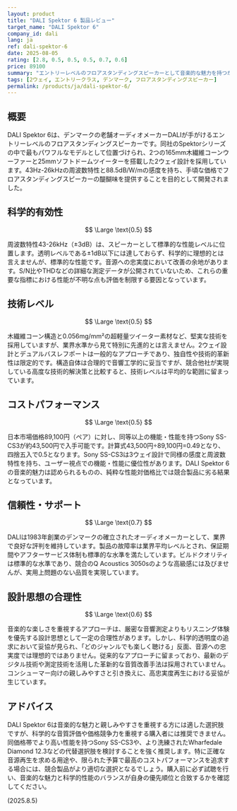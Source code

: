 ```yaml
---
layout: product
title: "DALI Spektor 6 製品レビュー"
target_name: "DALI Spektor 6"
company_id: dali
lang: ja
ref: dali-spektor-6
date: 2025-08-05
rating: [2.8, 0.5, 0.5, 0.5, 0.7, 0.6]
price: 89100
summary: "エントリーレベルのフロアスタンディングスピーカーとして音楽的な魅力を持つが、科学的透明度と価格競争力に課題があります"
tags: [2ウェイ, エントリークラス, デンマーク, フロアスタンディングスピーカー]
permalink: /products/ja/dali-spektor-6/
---
```

## 概要

DALI Spektor 6は、デンマークの老舗オーディオメーカーDALIが手がけるエントリーレベルのフロアスタンディングスピーカーです。同社のSpektorシリーズの中で最もパワフルなモデルとして位置づけられ、2つの165mm木繊維コーンウーファーと25mmソフトドームツイーターを搭載した2ウェイ設計を採用しています。43Hz-26kHzの周波数特性と88.5dB/W/mの感度を持ち、手頃な価格でフロアスタンディングスピーカーの醍醐味を提供することを目的として開発されました。

## 科学的有効性

$$ \Large \text{0.5} $$

周波数特性43-26kHz（±3dB）は、スピーカーとして標準的な性能レベルに位置します。透明レベルである±1dB以下には達しておらず、科学的に理想的とは言えませんが、標準的な性能です。音源への忠実度において改善の余地があります。S/N比やTHDなどの詳細な測定データが公開されていないため、これらの重要な指標における性能が不明な点も評価を制限する要因となっています。

## 技術レベル

$$ \Large \text{0.5} $$

木繊維コーン構造と0.056mg/mm²の超軽量ツイーター素材など、堅実な技術を採用していますが、業界水準から見て特別に先進的とは言えません。2ウェイ設計とデュアルバスレフポートは一般的なアプローチであり、独自性や技術的革新性は限定的です。構造自体は合理的で音響工学的に妥当ですが、競合他社が実現している高度な技術的解決策と比較すると、技術レベルは平均的な範囲に留まっています。

## コストパフォーマンス

$$ \Large \text{0.5} $$

日本市場価格89,100円（ペア）に対し、同等以上の機能・性能を持つSony SS-CS3が約43,500円で入手可能です。計算式43,500円÷89,100円=0.49となり、四捨五入で0.5となります。Sony SS-CS3は3ウェイ設計で同様の感度と周波数特性を持ち、ユーザー視点での機能・性能に優位性があります。DALI Spektor 6の音楽的魅力は認められるものの、純粋な性能対価格比では競合製品に劣る結果となっています。

## 信頼性・サポート

$$ \Large \text{0.7} $$

DALIは1983年創業のデンマークの確立されたオーディオメーカーとして、業界で良好な評判を維持しています。製品の故障率は業界平均レベルとされ、保証期間やアフターサービス体制も標準的な水準を満たしています。ビルドクオリティは標準的な水準であり、競合のQ Acoustics 3050sのような高級感には及びませんが、実用上問題のない品質を実現しています。

## 設計思想の合理性

$$ \Large \text{0.6} $$

音楽的な楽しさを重視するアプローチは、厳密な音響測定よりもリスニング体験を優先する設計思想として一定の合理性があります。しかし、科学的透明度の追求において妥協が見られ、「どのジャンルでも楽しく聴ける」反面、音源への忠実度では理想的ではありません。従来的なアプローチに留まっており、最新のデジタル技術や測定技術を活用した革新的な音質改善手法は採用されていません。コンシューマー向けの親しみやすさと引き換えに、高忠実度再生における妥協が生じています。

## アドバイス

DALI Spektor 6は音楽的な魅力と親しみやすさを重視する方には適した選択肢ですが、科学的な音質評価や価格競争力を重視する購入者には推奨できません。同価格帯でより高い性能を持つSony SS-CS3や、より洗練されたWharfedale Diamond 12.3などの代替選択肢を検討することを強く推奨します。特に正確な音源再生を求める用途や、限られた予算で最高のコストパフォーマンスを追求する場合には、競合製品がより適切な選択となるでしょう。購入前に必ず試聴を行い、音楽的な魅力と科学的性能のバランスが自身の優先順位と合致するかを確認してください。

(2025.8.5)
